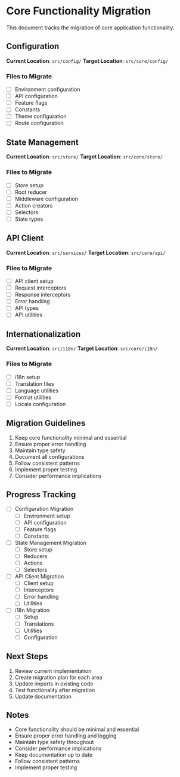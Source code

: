 # Core Functionality Migration

This document tracks the migration of core application functionality.

## Configuration
**Current Location**: `src/config/`
**Target Location**: `src/core/config/`

### Files to Migrate
- [ ] Environment configuration
- [ ] API configuration
- [ ] Feature flags
- [ ] Constants
- [ ] Theme configuration
- [ ] Route configuration

## State Management
**Current Location**: `src/store/`
**Target Location**: `src/core/store/`

### Files to Migrate
- [ ] Store setup
- [ ] Root reducer
- [ ] Middleware configuration
- [ ] Action creators
- [ ] Selectors
- [ ] State types

## API Client
**Current Location**: `src/services/`
**Target Location**: `src/core/api/`

### Files to Migrate
- [ ] API client setup
- [ ] Request interceptors
- [ ] Response interceptors
- [ ] Error handling
- [ ] API types
- [ ] API utilities

## Internationalization
**Current Location**: `src/i18n/`
**Target Location**: `src/core/i18n/`

### Files to Migrate
- [ ] i18n setup
- [ ] Translation files
- [ ] Language utilities
- [ ] Format utilities
- [ ] Locale configuration

## Migration Guidelines
1. Keep core functionality minimal and essential
2. Ensure proper error handling
3. Maintain type safety
4. Document all configurations
5. Follow consistent patterns
6. Implement proper testing
7. Consider performance implications

## Progress Tracking
- [ ] Configuration Migration
  - [ ] Environment setup
  - [ ] API configuration
  - [ ] Feature flags
  - [ ] Constants
- [ ] State Management Migration
  - [ ] Store setup
  - [ ] Reducers
  - [ ] Actions
  - [ ] Selectors
- [ ] API Client Migration
  - [ ] Client setup
  - [ ] Interceptors
  - [ ] Error handling
  - [ ] Utilities
- [ ] i18n Migration
  - [ ] Setup
  - [ ] Translations
  - [ ] Utilities
  - [ ] Configuration

## Next Steps
1. Review current implementation
2. Create migration plan for each area
3. Update imports in existing code
4. Test functionality after migration
5. Update documentation

## Notes
- Core functionality should be minimal and essential
- Ensure proper error handling and logging
- Maintain type safety throughout
- Consider performance implications
- Keep documentation up to date
- Follow consistent patterns
- Implement proper testing 